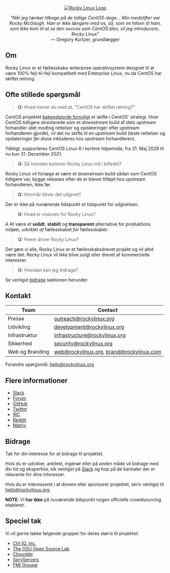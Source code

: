 <p align="center">
<a href="https://rockylinux.org/">
<img src="https://media.githubusercontent.com/media/rocky-linux/branding/main/logo-text-light%402x.png" alt="Rocky Linux Logo">
</a>
</p>

<p align="center">
<i>"Når jeg tænker tilbage på de tidlige CentOS-dage... Min medstifter var Rocky McGaugh. Han er ikke længere med os, så, som en hilsen til ham, som ikke kom til at se den succes som CentOS blev, vil jeg introducere.. Rocky Linux"</i><br>
— Gregory Kurtzer, grundlægger
</p>

## Om
Rocky Linux er et fællesskabs-enterprise operativsystem designet til at være 100% fejl-til-fejl kompatibelt med Enterprise Linux, nu da CentOS har skiftet retning.

## Ofte stillede spørgsmål

> **Q:** Hvad mener du med at, "CentOS har skiftet retning?"

CentOS projektet [bekendgjorde fornyligt](https://blog.centos.org/2020/12/future-is-centos-stream/) et skifte i CentOS' strategi. Hvor CentOS tidligere eksisterede som et *downstream* build af dets upstream forhandler (det modtog rettelser og opdateringer efter upstream forhandleren gjorde), vil det nu skifte til en *upstream* build (teste rettelser og opdateringer *før* disse inkluderes hos upstream forhandleren).

Ydeligt, supporteres CentOS Linux 8 i kortere tidperiode, fra 31. Maj 2029 til nu kun 31. December 2021. 

> **Q:** Så hvordan kommer Rocky Linux ind i billedet?

Rocky Linux vil forsøge at være et downstream build sådan som CentOS tidligere var, bygge releases efter de er blevet tilføjet hos upstream forhandleren, ikke før.  

> **Q:** Hvornår bliver det udgivet?

Der er ikke på nuværende tidspunkt et tidspunkt for udgivelsen.

> **Q:** Hvad er visionen for Rocky Linux?

A At være et **solidt**, **stabilt** og **transparent** alternative for produktions miljøer, udviklet *af* fællesskabet *for* fællesskabet.

> **Q:** Hvem driver Rocky Linux?

Det gøre vi alle, Rocky Linux er et fællesskabsdrevet projekt og vil altid være det. Rocky Linux vil ikke blive solgt eller drevet af kommercielle interesser.

> **Q:** Hvordan kan jeg bidrage?

Se venligst [bidrage](#Bidrage) sektionen herunder. 

## Kontakt

| Team                          | Contact                                   |
|-------------------------------|-------------------------------------------|
| Presse                        | outreach@rockylinux.org                   |
| Udvikling                     | development@rockylinux.org                |
| Infrastruktur                 | infrastructure@rockylinux.org             |
| Sikkerhed                     | security@rockylinux.org                   |
| Web og Branding               | web@rockylinux.org, brand@rockylinux.com  |


Forandre spørgsmål: hello@rockylinux.org

## Flere informationer

* [Slack](https://slack.rockylinux.org)
* [Forum](https://forums.rockylinux.org/)
* [GitHub](https://github.com/rocky-linux/)
* [Twitter](https://twitter.com/rocky_linux)
* [IRC](https://webchat.freenode.net/?channels=rockylinux)
* [Reddit](https://www.reddit.com/r/RockyLinux)
* [Matrix](https://matrix.to/#/+rockylinux:matrix.org)

## Bidrage

Tak for din interesse for at bidrage til projektet.

Hvis du er udvikler, arkitekt, ingenør eller på anden måde vil bidrage med din tid og ekspertise, kik venligst på [Slack](https://slack.rockylinux.org) og hop på de kannaler der er relavante for dine interesser.

Hvis du er interesseret i at donere eller sponsorer projektet, skriv venligst til hello@rockylinux.org.

**NOTE**: Vi **har ikke** på nuværende tidspunkt nogen officielle crowdsourcing etableret.

## Speciel tak

Vi vil gerne takke følgende grupper for deres større til projektet:
* [Ctrl IQ, Inc.](https://www.ctrl-cmd.com)
* [The OSU Open Source Lab](https://osuosl.org/)
* [Clouvider](https://www.clouvider.co.uk/)
* [SpryServers](https://www.spryservers.net/)
* [FMI Groupe](https://www.fmi.fr/)
